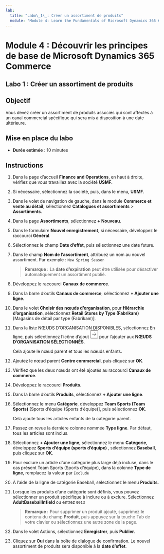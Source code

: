 ```yaml
---
lab:
  title: "Labo\_1\_: Créer un assortiment de produits"
  module: 'Module 4: Learn the Fundamentals of Microsoft Dynamics 365 Commerce'
---
```


# Module 4 : Découvrir les principes de base de Microsoft Dynamics 365 Commerce

## Labo 1 : Créer un assortiment de produits

## Objectif

Vous devez créer un assortiment de produits associés qui sont affectés à un canal commercial spécifique qui sera mis à disposition à une date ultérieure. 

## Mise en place du labo

   - **Durée estimée** : 10 minutes

## Instructions

1.  Dans la page d’accueil **Finance and Operations**, en haut à droite, vérifiez que vous travaillez avec la société **USMF**. 

1.  Si nécessaire, sélectionnez la société, puis, dans le menu, **USMF**. 

1.  Dans le volet de navigation de gauche, dans le module **Commerce et vente au détail**, sélectionnez **Catalogues et assortiments** > **Assortiments**. 

1.  Dans la page **Assortiments**, sélectionnez **+ Nouveau**. 

1.  Dans le formulaire **Nouvel enregistrement**, si nécessaire, développez le raccourci **Général**. 

1.  Sélectionnez le champ **Date d’effet**, puis sélectionnez une date future.  

1.  Dans le champ **Nom de l’assortiment**, attribuez un nom au nouvel assortiment. Par exemple : `New Spring Season`

    > **Remarque :** La **date d’expiration** peut être utilisée pour désactiver automatiquement un assortiment publié. 

1.  Développez le raccourci **Canaux de commerce**. 

1.  Dans la barre d’outils **Canaux de commerce**, sélectionnez **+ Ajouter une ligne**. 

1.  Dans le volet **Choisir des nœuds d’organisation**, pour **Hiérarchie d’organisation**, sélectionnez **Retail Stores by Type (Fabrikam)** [Magasins de détail par type (Fabrikam)]. 

1.  Dans la liste NŒUDS D’ORGANISATION DISPONIBLES, sélectionnez En ligne, puis sélectionnez l’icône d’ajout ![Icône représentant une flèche pointant vers la droite](./media/d365-fo-add-org-node-icon.png) pour l’ajouter aux **NŒUDS D’ORGANISATION SÉLECTIONNÉS**.

    Cela ajoute le nœud parent et tous les nœuds enfants. 

1.  Ajoutez le nœud parent **Centre commercial**, puis cliquez sur **OK**. 

1.  Vérifiez que les deux nœuds ont été ajoutés au raccourci **Canaux de commerce**. 

1.  Développez le raccourci **Produits**. 

1.  Dans la barre d’outils **Produits**, sélectionnez **+ Ajouter une ligne**. 

1.  Sélectionnez le menu **Catégorie**, développez **Team Sports (Team Sports)** [Sports d’équipe (Sports d’équipe)], puis sélectionnez **OK**.

    Cela ajoute tous les articles enfants de la catégorie parent.

1.  Passez en revue la dernière colonne nommée **Type ligne**. Par défaut, tous les articles sont inclus.

1.  Sélectionnez **+ Ajouter une ligne**, sélectionnez le menu **Catégorie**, développez **Sports d’équipe (sports d’équipe)** , sélectionnez **Baseball**, puis cliquez sur **OK**. 

1.  Pour exclure un article d’une catégorie plus large déjà incluse, dans le cas présent Team Sports (Sports d’équipe), dans la colonne **Type de ligne**, remplacez la valeur par `Exclude` 

1.  À l’aide de la ligne de catégorie Baseball, sélectionnez le menu **Produits**. 

1.  Lorsque les produits d’une catégorie sont définis, vous pouvez sélectionner un produit spécifique à inclure ou à exclure. Sélectionnez **AdultBaseballInfield** ou entrez `0013` 

    > **Remarque :** Pour supprimer un produit ajouté, supprimez le contenu du champ **Produit**, puis appuyez sur la touche Tab de votre clavier ou sélectionnez une autre zone de la page. 

1.  Dans le volet Actions, sélectionnez **Enregistrer**, puis **Publier**. 

1.  Cliquez sur **Oui** dans la boîte de dialogue de confirmation. Le nouvel assortiment de produits sera disponible à la **date d’effet**. 

